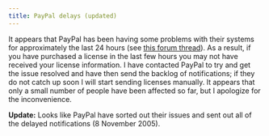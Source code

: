 ```yaml
---
title: PayPal delays (updated)
---
```


It appears that PayPal has been having some problems with their systems for approximately the last 24 hours (see [this forum thread](http://www.paypaldev.org/topic.asp?TOPIC_ID=11420)). As a result, if you have purchased a license in the last few hours you may not have received your license information. I have contacted PayPal to try and get the issue resolved and have then send the backlog of notifications; if they do not catch up soon I will start sending licenses manually. It appears that only a small number of people have been affected so far, but I apologize for the inconvenience.

**Update:** Looks like PayPal have sorted out their issues and sent out all of the delayed notifications (8 November 2005).
